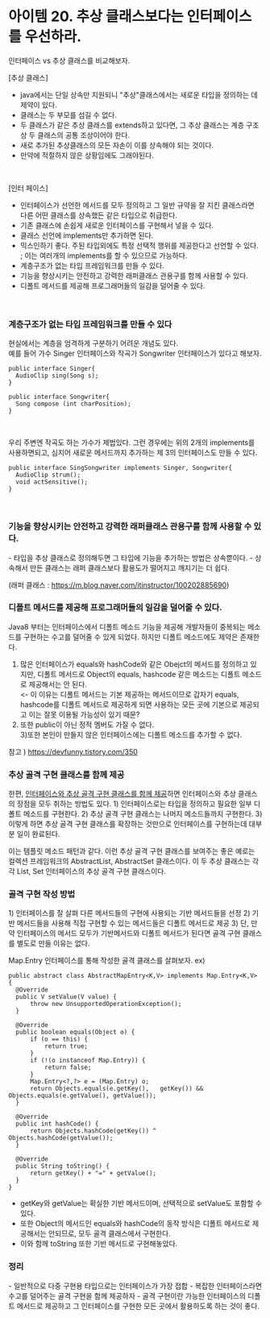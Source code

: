 <h1>아이템 20. 추상 클래스보다는 인터페이스를 우선하라.</h1>

  인터페이스 vs 추상 클래스를 비교해보자.  <br/>
  
  [추상 클래스]  <br/>
  - java에서는 단일 상속만 지원되니 "추상"클래스에서는 새로운 타입을 정의하는 데 제약이 있다.<br/>
  - 클래스는 두 부모를 섬길 수 없다.<br/>
  - 두 클래스가 같은 추상 클래스를 extends하고 있다면, 그 추상 클래스는 계층 구조상 두 클래스의 공통 조상이어야 한다.<br/>
  - 새로 추가된 추상클래스의 모든 자손이 이를 상속해야 되는 것이다.<br/>
  - 만약에 적절하지 않은 상황임에도 그래야된다.<br/>
  <br/>
  
  [인터 페이스]<br/>
  - 인터페이스가 선언한 메서드를 모두 정의하고 그 일반 규약을 잘 지킨 클래스라면 다른 어떤 클래스를 상속했든 같은 타입으로 취급한다.<br/>
  - 기존 클래스에 손쉽게 새로운 인터페이스를 구현해서 넣을 수 있다.<br/>
  - 클래스 선언에 implements만 추가하면 된다.<br/>
  - 믹스인하기 좋다. 주된 타입외에도 특정 선택적 행위를 제공한다고 선언할 수 있다. <br/>
   ; 이는 여러개의 implements를 할 수 있으므로 가능하다.<br/>
  - 계층구조가 없는 타입 프레임워크를 만들 수 있다.<br/>
  - 기능을 향상시키는 안전하고 강력한 래퍼클래스 관용구를 함께 사용할 수 있다.
  - 디폴트 메서드를 제공해 프로그래머들의 일감을 덜어줄 수 있다.
  <br/>
  
  <h3>계층구조가 없는 타입 프레임워크를 만들 수 있다</h3>
  
  현실에서는 계층을 엄격하게 구분하기 어려운 개념도 있다. <br/>
  예를 들어 가수 Singer 인터페이스와 작곡가 Songwriter 인터페이스가 있다고 해보자.<br/>
  
  ```
  public interface Singer{  
    AudioClip sing(Song s);  
  }  
  
  public interface Songwriter{  
    Song compose (int charPosition);  
  }  
  ```
  <br/>
  
  우리 주변엔 작곡도 하는 가수가 제법있다. 그런 경우에는 위의 2개의 implements를 사용하면되고, 심지어 새로운 메서드까지 추가하는 제 3의 인터페이스도 만들 수 있다.
  
  ```
  public interface SingSongwriter implements Singer, Songwriter{  
    AudioClip strum();
    void actSensitive();
  }  
  ```
  <br/>
  
  <h3>기능을 향상시키는 안전하고 강력한 래퍼클래스 관용구를 함께 사용할 수 있다.</h3>
  - 타입을 추상 클래스로 정의해두면 그 타입에 기능을 추가하는 방법은 상속뿐이다.
  - 상속해서 만든 클래스는 래퍼 클래스보다 활용도가 떨어지고 깨지기는 더 쉽다.

  (래퍼 클래스 : https://m.blog.naver.com/itinstructor/100202885690)
  
  <h3>디폴트 메서드를 제공해 프로그래머들의 일감을 덜어줄 수 있다.</h3>
  
  Java8 부터는 인터페이스에서 디폴트 메소드 기능을 제공해 개발자들이 중복되는 메소드를 구현하는 수고를 덜어줄 수 있게 되었다. 
  하지만 디폴트 메소드에도 제약은 존재한다. 
  1) 많은 인터페이스가 equals와 hashCode와 같은 Obejct의 메서드를 정의하고 있지만, 디폴트 메서드로 Object의 equals, hashcode 같은 메소드는 디폴트 메소드로 제공해서는 안 된다.<br/>
  <- 이 이유는 디폴트 메서드는 기본 제공하는 메서드이므로 갑자기 equals, hashcode를 디폴트 메서드로 제공하게 되면  사용하는 모든 곳에 기본으로 제공되고 이는 잘못 이용될 가능성이 있기
  때문? <br/>
  2) 또한 public이 아닌 정적 멤버도 가질 수 없다.<br/>
  3)또한 본인이 만들지 않은 인터페이스에는 디폴트 메소드를 추가할 수 없다.<br/>
  
  참고 ) https://devfunny.tistory.com/350

  <h3>추상 골격 구현 클래스를 함께 제공</h3>
  한편, <u>인터페이스와 추상 골격 구현 클래스를 함께 제공</u>하면 인터페이스와 추상 클래스의 장점을 모두 취하는 방법도 있다.
  1) 인터페이스로는 타입을 정의하고 필요한 일부 디폴트 메소드를 구현한다.
  2) 추상 골격 구현 클래스는 나머지 메소드들까지 구현한다. 
  3) 이렇게 하면 추상 골격 구현 클래스를 확장하는 것만으로 인터페이스를 구현하는데 대부분 일이 완료된다. 

  이는 템플릿 메소드 패턴과 같다. 
  이런 추상 골격 구현 클래스를 보여주는 좋은 예로는 컬렉션 프레임워크의 AbstractList, AbstractSet 클래스이다. 
  이 두 추상 클래스는 각각 List, Set 인터페이스의 추상 골격 구현 클래스이다.
  
  <h3>골격 구현 작성 방법</h3>
  1) 인터페이스를 잘 살펴 다른 메서드들의 구현에 사용되는 기반 메서드들을 선정
  2) 기반 메서드들을 사용해 직접 구현할 수 있는 메서드들은 디폴트 메서드로 제공
  3) 단, 만약 인터페이스의 메서드 모두가 기반메서드와 디폴트 메서드가 된다면 골격 구현 클래스를 별도로 만들 이유는 없다.

  Map.Entry 인터페이스를 통해 작성한 골격 클래스를 살펴보자.
  ex)
  ```
  public abstract class AbstractMapEntry<K,V> implements Map.Entry<K,V> {
    @Override 
    public V setValue(V value) {
        throw new UnsupportedOperationException();
    }
    
    @Override 
    public boolean equals(Object o) {
        if (o == this) {
            return true;
        }
        if (!(o instanceof Map.Entry)) {
            return false;
        }
        Map.Entry<?,?> e = (Map.Entry) o;
        return Objects.equals(e.getKey(),   getKey()) && Objects.equals(e.getValue(), getValue());
    }

    @Override 
    public int hashCode() {
        return Objects.hashCode(getKey()) ^ Objects.hashCode(getValue());
    }

    @Override 
    public String toString() {
        return getKey() + "=" + getValue();
    }
  }
  ```
  - getKey와 getValue는 확실한 기반 메서드이며, 선택적으로 setValue도 포함할 수 있다. 
  - 또한 Object의 메서드인 equals와 hashCode의 동작 방식은 디폴트 메서드로 제공해서는 안되므로, 모두 골격 클래스에서 구현한다. 
  - 이와 함께 toString 또한 기반 메서드로 구현해놓았다.

 
  <h3> 정리</h3>
  - 일반적으로 다중 구현용 타입으로는 인터페이스가 가장 접합
  - 복잡한 인터페이스라면 수고를 덜어주는 골격 구현을 함께 제공하자
  - 골격 구현이란 가능한 인터페이스의 디폴트 메서드로 제공하고 그 인터페이스를 구현한 모든 곳에서 활용하도록 하는 것이 좋다.


